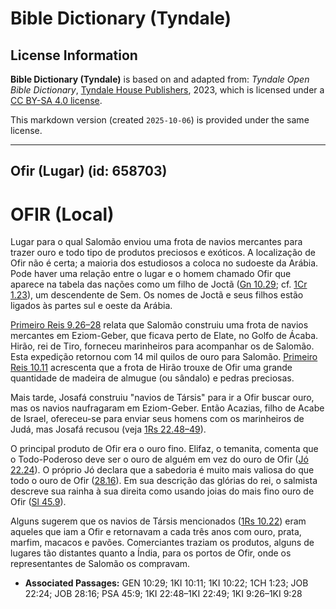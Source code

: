 # Bible Dictionary (Tyndale)

## License Information

**Bible Dictionary (Tyndale)** is based on and adapted from: _Tyndale Open Bible Dictionary_, [Tyndale House Publishers](https://tyndaleopenresources.com/), 2023, which is licensed under a [CC BY-SA 4.0 license](https://creativecommons.org/licenses/by-sa/4.0/legalcode.en).

This markdown version (created `2025-10-06`) is provided under the same license.



--------------------------------

## Ofir (Lugar) (id: 658703)

OFIR (Local)
============

Lugar para o qual Salomão enviou uma frota de navios mercantes para trazer ouro e todo tipo de produtos preciosos e exóticos. A localização de Ofir não é certa; a maioria dos estudiosos a coloca no sudoeste da Arábia. Pode haver uma relação entre o lugar e o homem chamado Ofir que aparece na tabela das nações como um filho de Joctã ([Gn 10\.29](https://ref.ly/Gen10:29); cf. [1Cr 1\.23](https://ref.ly/1Chr1:23)), um descendente de Sem. Os nomes de Joctã e seus filhos estão ligados às partes sul e oeste da Arábia.

[Primeiro Reis 9\.26–28](https://ref.ly/1Kgs9:26-1Kgs9:28) relata que Salomão construiu uma frota de navios mercantes em Eziom\-Geber, que ficava perto de Elate, no Golfo de Ácaba. Hirão, rei de Tiro, forneceu marinheiros para acompanhar os de Salomão. Esta expedição retornou com 14 mil quilos de ouro para Salomão. [Primeiro Reis 10\.11](https://ref.ly/1Kgs10:11) acrescenta que a frota de Hirão trouxe de Ofir uma grande quantidade de madeira de almugue (ou sândalo) e pedras preciosas.

Mais tarde, Josafá construiu "navios de Társis" para ir a Ofir buscar ouro, mas os navios naufragaram em Eziom\-Geber. Então Acazias, filho de Acabe de Israel, ofereceu\-se para enviar seus homens com os marinheiros de Judá, mas Josafá recusou (veja [1Rs 22\.48–49](https://ref.ly/1Kgs22:48-1Kgs22:49)).

O principal produto de Ofir era o ouro fino. Elifaz, o temanita, comenta que o Todo\-Poderoso deve ser o ouro de alguém em vez do ouro de Ofir ([Jó 22\.24](https://ref.ly/Job22:24)). O próprio Jó declara que a sabedoria é muito mais valiosa do que todo o ouro de Ofir ([28\.16](https://ref.ly/Job28:16)). Em sua descrição das glórias do rei, o salmista descreve sua rainha à sua direita como usando joias do mais fino ouro de Ofir ([Sl 45\.9](https://ref.ly/Ps45:9)).

Alguns sugerem que os navios de Társis mencionados ([1Rs 10\.22](https://ref.ly/1Kgs10:22)) eram aqueles que iam a Ofir e retornavam a cada três anos com ouro, prata, marfim, macacos e pavões. Comerciantes traziam os produtos, alguns de lugares tão distantes quanto a Índia, para os portos de Ofir, onde os representantes de Salomão os compravam.

* **Associated Passages:** GEN 10:29; 1KI 10:11; 1KI 10:22; 1CH 1:23; JOB 22:24; JOB 28:16; PSA 45:9; 1KI 22:48–1KI 22:49; 1KI 9:26–1KI 9:28

